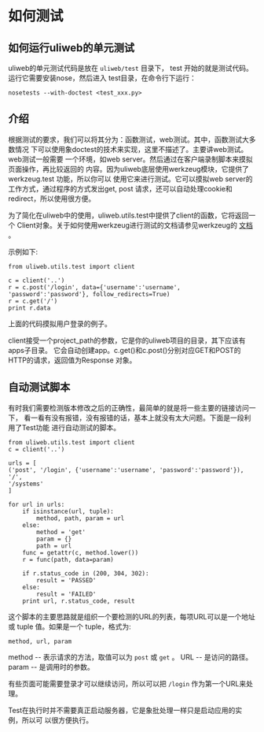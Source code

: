 # 如何测试

## 如何运行uliweb的单元测试

uliweb的单元测试代码是放在 `uliweb/test` 目录下， test 开始的就是测试代码。运行它需要安装nose，然后进入
test目录，在命令行下运行：

```
nosetests --with-doctest <test_xxx.py>
```

## 介绍

根据测试的要求，我们可以将其分为：函数测试，web测试。其中，函数测试大多数情况
下可以使用象doctest的技术来实现，这里不描述了。主要讲web测试。web测试一般需要
一个环境，如web server。然后通过在客户端录制脚本来摸拟页面操作，再比较返回的
内容。因为uliweb底层使用werkzeug模块，它提供了 werkzeug.test 功能，所以你可以
使用它来进行测试。它可以摸拟web server的工作方式，通过程序的方式发出get, post
请求，还可以自动处理cookie和redirect，所以使用很方便。

为了简化在uliweb中的使用，uliweb.utils.test中提供了client的函数，它将返回一个
Client对象。关于如何使用werkzeug进行测试的文档请参见werkzeug的 [文档](http://werkzeug.pocoo.org/docs/test/) 。

示例如下:


```
from uliweb.utils.test import client

c = client('..')
r = c.post('/login', data={'username':'username', 'password':'password'}, follow_redirects=True)
r = c.get('/')
print r.data
```

上面的代码摸拟用户登录的例子。

client接受一个project_path的参数，它是你的uliweb项目的目录，其下应该有apps子目录。
它会自动创建app。c.get()和c.post()分别对应GET和POST的HTTP的请求，返回值为Response
对象。

## 自动测试脚本

有时我们需要检测版本修改之后的正确性，最简单的就是将一些主要的链接访问一下，
看一看有没有报错，没有报错的话，基本上就没有太大问题。下面是一段利用了Test功能
进行自动测试的脚本。

```
from uliweb.utils.test import client
c = client('..')

urls = [
('post', '/login', {'username':'username', 'password':'password'}),
'/',
'/systems'
]

for url in urls:
    if isinstance(url, tuple):
        method, path, param = url
    else:
        method = 'get'
        param = {}
        path = url
    func = getattr(c, method.lower())
    r = func(path, data=param)
    
    if r.status_code in (200, 304, 302):
        result = 'PASSED'
    else:
        result = 'FAILED'
    print url, r.status_code, result
```

这个脚本的主要思路就是组织一个要检测的URL的列表，每项URL可以是一个地址或 tuple 
值。如果是一个 tuple，格式为:

```
method, url, param
```

method --
    表示请求的方法，取值可以为 `post` 或 `get` 。 
URL --
    是访问的路径。 
param --
    是调用时的参数。
    
有些页面可能需要登录才可以继续访问，所以可以把 `/login` 作为第一个URL来处理。

Test在执行时并不需要真正启动服务器，它是象批处理一样只是启动应用的实例，所以可
以很方便执行。